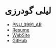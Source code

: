 ﻿#  لیلی گودرزی
- [PNU_3991_AR](https://github.com/goodarzi79/PNU_3991_AR)
- [Resume](https://goodarzi79.github.io)
- [WebSite](http://tpm1400.ir)
- [GitHub](https://github.com/goodarzi79)